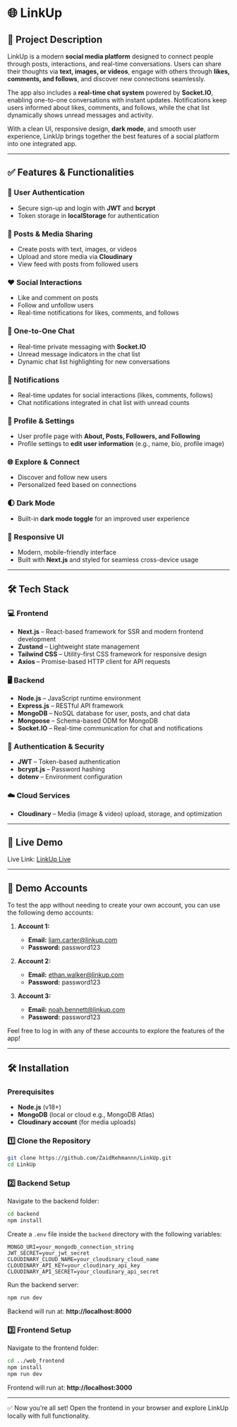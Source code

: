 # 🌐 LinkUp  

## 📌 Project Description  
LinkUp is a modern **social media platform** designed to connect people through posts, interactions, and real-time conversations. Users can share their thoughts via **text, images, or videos**, engage with others through **likes, comments, and follows**, and discover new connections seamlessly.  

The app also includes a **real-time chat system** powered by **Socket.IO**, enabling one-to-one conversations with instant updates. Notifications keep users informed about likes, comments, and follows, while the chat list dynamically shows unread messages and activity.  

With a clean UI, responsive design, **dark mode**, and smooth user experience, LinkUp brings together the best features of a social platform into one integrated app.  

---

## ✅ Features & Functionalities  

### 👤 User Authentication  
- Secure sign-up and login with **JWT** and **bcrypt**  
- Token storage in **localStorage** for authentication  

### 📝 Posts & Media Sharing  
- Create posts with text, images, or videos  
- Upload and store media via **Cloudinary**  
- View feed with posts from followed users  

### ❤️ Social Interactions  
- Like and comment on posts  
- Follow and unfollow users  
- Real-time notifications for likes, comments, and follows  

### 💬 One-to-One Chat  
- Real-time private messaging with **Socket.IO**  
- Unread message indicators in the chat list  
- Dynamic chat list highlighting for new conversations  

### 🔔 Notifications  
- Real-time updates for social interactions (likes, comments, follows)  
- Chat notifications integrated in chat list with unread counts  

### 👥 Profile & Settings  
- User profile page with **About, Posts, Followers, and Following**  
- Profile settings to **edit user information** (e.g., name, bio, profile image)  

### 🌐 Explore & Connect  
- Discover and follow new users  
- Personalized feed based on connections  

### 🌓 Dark Mode  
- Built-in **dark mode toggle** for an improved user experience  

### 📱 Responsive UI  
- Modern, mobile-friendly interface  
- Built with **Next.js** and styled for seamless cross-device usage  

---

## 🛠️ Tech Stack  

### 💻 Frontend  
- **Next.js** – React-based framework for SSR and modern frontend development  
- **Zustand** – Lightweight state management  
- **Tailwind CSS** – Utility-first CSS framework for responsive design  
- **Axios** – Promise-based HTTP client for API requests  

### 🖥️ Backend  
- **Node.js** – JavaScript runtime environment  
- **Express.js** – RESTful API framework  
- **MongoDB** – NoSQL database for user, posts, and chat data  
- **Mongoose** – Schema-based ODM for MongoDB  
- **Socket.IO** – Real-time communication for chat and notifications  

### 🔐 Authentication & Security  
- **JWT** – Token-based authentication  
- **bcrypt.js** – Password hashing  
- **dotenv** – Environment configuration  

### ☁️ Cloud Services  
- **Cloudinary** – Media (image & video) upload, storage, and optimization  

---

## 🚀 Live Demo  
Live Link: [LinkUp Live](https://link-up-frontend-fawn.vercel.app)  

---

## 👥 Demo Accounts  

To test the app without needing to create your own account, you can use the following demo accounts:

1. **Account 1:**
   - **Email:** liam.carter@linkup.com
   - **Password:** password123

2. **Account 2:**
   - **Email:** ethan.walker@linkup.com
   - **Password:** password123

3. **Account 3:**
   - **Email:** noah.bennett@linkup.com
   - **Password:** password123

Feel free to log in with any of these accounts to explore the features of the app!

---

## 🛠️ Installation  

### Prerequisites  
- **Node.js** (v18+)  
- **MongoDB** (local or cloud e.g., MongoDB Atlas)  
- **Cloudinary account** (for media uploads)  

### 1️⃣ Clone the Repository  
```bash
git clone https://github.com/ZaidRehmannn/LinkUp.git
cd LinkUp
```

### 2️⃣ Backend Setup  
Navigate to the backend folder:  
```bash
cd backend
npm install
```

Create a `.env` file inside the `backend` directory with the following variables:  
```
MONGO_URI=your_mongodb_connection_string
JWT_SECRET=your_jwt_secret
CLOUDINARY_CLOUD_NAME=your_cloudinary_cloud_name
CLOUDINARY_API_KEY=your_cloudinary_api_key
CLOUDINARY_API_SECRET=your_cloudinary_api_secret
```

Run the backend server:  
```bash
npm run dev
```
Backend will run at: **http://localhost:8000**  

### 3️⃣ Frontend Setup  
Navigate to the frontend folder:  
```bash
cd ../web_frontend
npm install
npm run dev
```

Frontend will run at: **http://localhost:3000**  

---

✅ Now you’re all set! Open the frontend in your browser and explore LinkUp locally with full functionality.  
